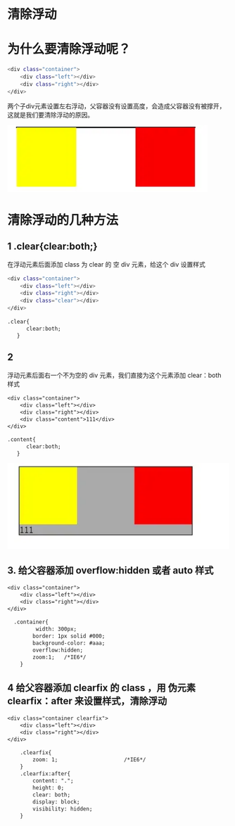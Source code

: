 # 清除浮动

# 为什么要清除浮动呢？

```sh
<div class="container">
    <div class="left"></div>
    <div class="right"></div>
</div>
```

两个子div元素设置左右浮动，父容器没有设置高度，会造成父容器没有被撑开，这就是我们要清除浮动的原因。

![](./img/2023-08-16-10-29-55.png)

# 清除浮动的几种方法

## 1 .clear{clear:both;}

在浮动元素后面添加 class 为 clear 的 空 div 元素，给这个 div 设置样式

```sh
<div class="container">
    <div class="left"></div>
    <div class="right"></div>
    <div class="clear"></div>
</div>
```
```
.clear{
      clear:both;
   }
```
## 2 

浮动元素后面右一个不为空的 div 元素，我们直接为这个元素添加 clear：both 样式

```
<div class="container">
    <div class="left"></div>
    <div class="right"></div>
    <div class="content">111</div>
</div>
```
```
.content{
      clear:both;
   }
```
![](./img/2023-08-16-10-33-27.png)


## 3. 给父容器添加 overflow:hidden 或者 auto 样式


```
<div class="container">
    <div class="left"></div>
    <div class="right"></div>
</div>
```
```
  .container{
         width: 300px;
        border: 1px solid #000;
        background-color: #aaa;
        overflow:hidden;
        zoom:1;   /*IE6*/
    }
```

## 4 给父容器添加 clearfix 的 class ，用 伪元素 clearfix：after 来设置样式，清除浮动

```
<div class="container clearfix">
    <div class="left"></div>
    <div class="right"></div>
</div>
```
```
    .clearfix{
        zoom: 1;                     /*IE6*/
    }
    .clearfix:after{
        content: ".";
        height: 0;
        clear: both;
        display: block;
        visibility: hidden;
    }
```
